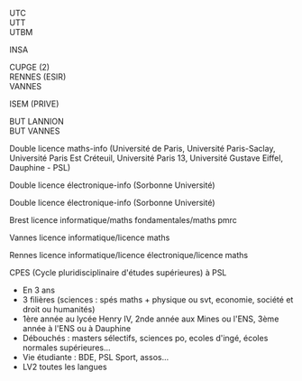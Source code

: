 UTC  
UTT  
UTBM

INSA

CUPGE (2)  
RENNES (ESIR)  
VANNES

ISEM (PRIVE)

BUT LANNION  
BUT VANNES

Double licence maths-info (Université de Paris, Université Paris-Saclay, Université Paris Est Créteuil, Université Paris 13, Université Gustave Eiffel, Dauphine - PSL)

Double licence électronique-info (Sorbonne Université)

Double licence électronique-info (Sorbonne Université)

Brest licence informatique/maths fondamentales/maths pmrc

Vannes licence informatique/licence maths

Rennes licence informatique/licence électronique/licence maths

CPES (Cycle pluridisciplinaire d'études supérieures) à PSL
- En 3 ans
- 3 filières (sciences : spés maths + physique ou svt, economie, société et droit ou humanités)
- 1ère année au lycée Henry IV, 2nde année aux Mines ou l'ENS, 3ème année à l'ENS ou à Dauphine
- Débouchés : masters sélectifs, sciences po, ecoles d'ingé, écoles normales supérieures...
- Vie étudiante : BDE, PSL Sport, assos...
- LV2 toutes les langues